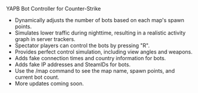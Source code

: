 
YAPB Bot Controller for Counter-Strike
- Dynamically adjusts the number of bots based on each map's spawn points.
- Simulates lower traffic during nighttime, resulting in a realistic activity graph in server trackers.
- Spectator players can control the bots by pressing "R".
- Provides perfect control simulation, including view angles and weapons.
- Adds fake connection times and country information for bots.
- Adds fake IP addresses and SteamIDs for bots.
- Use the /map command to see the map name, spawn points, and current bot count.
- More updates coming soon.
